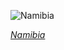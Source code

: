 
![Namibia](https://www.gstatic.com/prettyearth/assets/full/2057.jpg)

*[Namibia](https://www.google.com/maps/@-21.68828,15.518713,14z/data=!3m1!1e3)*
